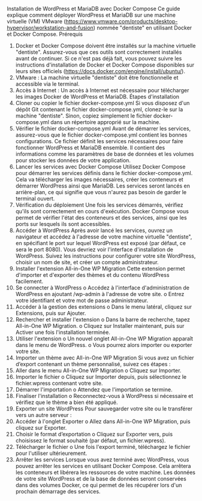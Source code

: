Installation de WordPress et MariaDB avec Docker Compose
Ce guide explique comment déployer WordPress et MariaDB sur une machine virtuelle (VM) VMware (https://www.vmware.com/products/desktop-hypervisor/workstation-and-fusion) nommée "dentiste" en utilisant Docker et Docker Compose.
Prérequis
1.	Docker et Docker Compose doivent être installés sur la machine virtuelle "dentiste". Assurez-vous que ces outils sont correctement installés avant de continuer. Si ce n'est pas déjà fait, vous pouvez suivre les instructions d'installation de Docker et Docker Compose disponibles sur leurs sites officiels (https://docs.docker.com/engine/install/ubuntu/).
2.	VMware : La machine virtuelle "dentiste" doit être fonctionnelle et accessible via le terminal.
3.	Accès à Internet : Un accès à Internet est nécessaire pour télécharger les images Docker de WordPress et MariaDB.
Étapes d'installation
1. Cloner ou copier le fichier docker-compose.yml
Si vous disposez d'un dépôt Git contenant le fichier docker-compose.yml, clonez-le sur la machine "dentiste". Sinon, copiez simplement le fichier docker-compose.yml dans un répertoire approprié sur la machine.
2. Vérifier le fichier docker-compose.yml
Avant de démarrer les services, assurez-vous que le fichier docker-compose.yml contient les bonnes configurations. Ce fichier définit les services nécessaires pour faire fonctionner WordPress et MariaDB ensemble. Il contient des informations comme les paramètres de base de données et les volumes pour stocker les données de votre application.
3. Lancer les services avec Docker Compose
Utilisez Docker Compose pour démarrer les services définis dans le fichier docker-compose.yml. Cela va télécharger les images nécessaires, créer les conteneurs et démarrer WordPress ainsi que MariaDB.
Les services seront lancés en arrière-plan, ce qui signifie que vous n'aurez pas besoin de garder le terminal ouvert.
4. Vérification du déploiement
Une fois les services démarrés, vérifiez qu'ils sont correctement en cours d'exécution. Docker Compose vous permet de vérifier l'état des conteneurs et des services, ainsi que les ports sur lesquels ils sont accessibles.
5. Accéder à WordPress
Après avoir lancé les services, ouvrez un navigateur et accédez à l'adresse de votre machine virtuelle "dentiste", en spécifiant le port sur lequel WordPress est exposé (par défaut, ce sera le port 8080).
Vous devriez voir l'interface d'installation de WordPress. Suivez les instructions pour configurer votre site WordPress, choisir un nom de site, et créer un compte administrateur.
6. Installer l'extension All-in-One WP Migration
Cette extension permet d'importer et d'exporter des thèmes et du contenu WordPress facilement.
1.	Se connecter à WordPress
o	Accédez à l'interface d'administration de WordPress en ajoutant /wp-admin à l'adresse de votre site.
o	Entrez votre identifiant et votre mot de passe administrateur.
2.	Accéder à la gestion des extensions
o	Dans le menu latéral, cliquez sur Extensions, puis sur Ajouter.
3.	Rechercher et installer l'extension
o	Dans la barre de recherche, tapez All-in-One WP Migration.
o	Cliquez sur Installer maintenant, puis sur Activer une fois l'installation terminée.
4.	Utiliser l'extension
o	Un nouvel onglet All-in-One WP Migration apparaît dans le menu de WordPress.
o	Vous pourrez alors importer ou exporter votre site.
7. Importer un thème avec All-in-One WP Migration
Si vous avez un fichier d’export contenant un thème personnalisé, suivez ces étapes :
1.	Aller dans le menu All-in-One WP Migration
o	Cliquez sur Importer.
2.	Importer le fichier
o	Cliquez sur Importer depuis, puis sélectionnez le fichier.wpress contenant votre site.
3.	Démarrer l'importation
o	Attendez que l'importation se termine.
4.	Finaliser l'installation
o	Reconnectez-vous à WordPress si nécessaire et vérifiez que le thème a bien été appliqué.
8. Exporter un site WordPress
Pour sauvegarder votre site ou le transférer vers un autre serveur :
1.	Accéder à l'onglet Exporter
o	Allez dans All-in-One WP Migration, puis cliquez sur Exporter.
2.	Choisir le format d’exportation
o	Cliquez sur Exporter vers, puis choisissez le format souhaité (par défaut, un fichier.wpress).
3.	Télécharger le fichier
o	Une fois l'export terminé, téléchargez le fichier pour l'utiliser ultérieurement.
9. Arrêter les services
Lorsque vous avez terminé avec WordPress, vous pouvez arrêter les services en utilisant Docker Compose. Cela arrêtera les conteneurs et libérera les ressources de votre machine.
Les données de votre site WordPress et de la base de données seront conservées dans des volumes Docker, ce qui permet de les récupérer lors d'un prochain démarrage des services.


